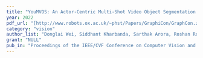 ```yaml
---
title: "YouMVOS: An Actor-Centric Multi-Shot Video Object Segmentation Dataset"
year: 2022
pdf_url: "[http://www.robots.ox.ac.uk/~phst/Papers/GraphiCon/GraphCon.zip](https://scholar.google.com/citations?view_op=view_citation&hl=en&user=kPxa2w0AAAAJ&cstart=20&pagesize=80&sortby=pubdate&citation_for_view=kPxa2w0AAAAJ:fMcxjvj1mj8C)"
category: "vision"
author_list: "Donglai Wei, Siddhant Kharbanda, Sarthak Arora, Roshan Roy, Nishant Jain, Akash Palrecha, Tanav Shah, Shray Mathur, Ritik Mathur, Abhijay Kemkar, Anirudh Chakravarthy, Zudi Lin, Won-Dong Jang, Yansong Tang, Song Bai, James Tompkin, Philip HS Torr, Hanspeter Pfister"
grant: "NULL"
pub_in: "Proceedings of the IEEE/CVF Conference on Computer Vision and Pattern Recognition"
---
```

